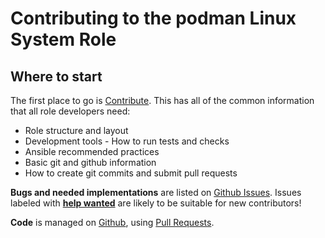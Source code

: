 # Contributing to the podman Linux System Role

## Where to start

The first place to go is [Contribute](https://linux-system-roles.github.io/contribute.html).
This has all of the common information that all role developers need:

* Role structure and layout
* Development tools - How to run tests and checks
* Ansible recommended practices
* Basic git and github information
* How to create git commits and submit pull requests

**Bugs and needed implementations** are listed on
[Github Issues](https://github.com/linux-system-roles/podman/issues).
Issues labeled with
[**help wanted**](https://github.com/linux-system-roles/podman/issues?q=is%3Aissue+is%3Aopen+label%3A%22help+wanted%22)
are likely to be suitable for new contributors!

**Code** is managed on [Github](https://github.com/linux-system-roles/podman), using
[Pull Requests](https://help.github.com/en/github/collaborating-with-issues-and-pull-requests/about-pull-requests).
